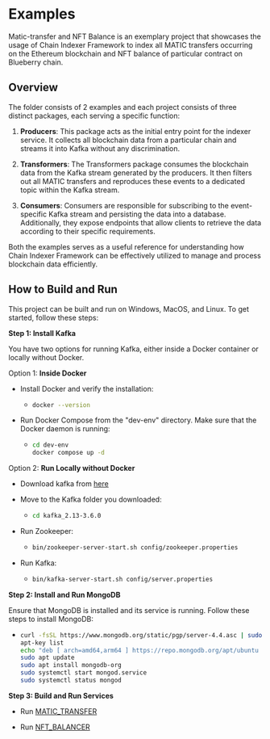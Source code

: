 # Examples

Matic-transfer and NFT Balance is an exemplary project that showcases the usage of Chain Indexer Framework to index all MATIC transfers occurring on the Ethereum blockchain and NFT balance of particular contract on Blueberry chain.

## Overview
The folder consists of 2 examples and each project consists of three distinct packages, each serving a specific function:

1. **Producers**: This package acts as the initial entry point for the indexer service. It collects all blockchain data from a particular chain and streams it into Kafka without any discrimination.

2. **Transformers**: The Transformers package consumes the blockchain data from the Kafka stream generated by the producers. It then filters out all MATIC transfers and reproduces these events to a dedicated topic within the Kafka stream.

3. **Consumers**: Consumers are responsible for subscribing to the event-specific Kafka stream and persisting the data into a database. Additionally, they expose endpoints that allow clients to retrieve the data according to their specific requirements.

Both the examples serves as a useful reference for understanding how Chain Indexer Framework can be effectively utilized to manage and process blockchain data efficiently.


## How to Build and Run

This project can be built and run on Windows, MacOS, and Linux. To get started, follow these steps:

**Step 1: Install Kafka**

You have two options for running Kafka, either inside a Docker container or locally without Docker.

Option 1: **Inside Docker** 
  - Install Docker and verify the installation:
    - ```bash
      docker --version
      ```
  
  - Run Docker Compose from the "dev-env" directory. Make sure that the Docker daemon is running:
    - ```bash
      cd dev-env
      docker compose up -d
      ```

Option 2: **Run Locally without Docker**
  - Download kafka from [here](https://www.apache.org/dyn/closer.cgi?path=/kafka/3.6.0/kafka_2.13-3.6.0.tgz)

  - Move to the Kafka folder you downloaded:
    - ```bash
      cd kafka_2.13-3.6.0
      ```
  
  - Run Zookeeper:
    - ```bash
      bin/zookeeper-server-start.sh config/zookeeper.properties
      ```
  
  - Run Kafka:
    - ```bash
      bin/kafka-server-start.sh config/server.properties
      ```

**Step 2: Install and Run MongoDB**

Ensure that MongoDB is installed and its service is running. Follow these steps to install MongoDB:

  - ```bash
    curl -fsSL https://www.mongodb.org/static/pgp/server-4.4.asc | sudo apt-key add -
    apt-key list
    echo "deb [ arch=amd64,arm64 ] https://repo.mongodb.org/apt/ubuntu focal/mongodb-org/4.4 multiverse" | sudo tee /etc/apt/sources.list.d/mongodb-org-4.4.list
    sudo apt update
    sudo apt install mongodb-org
    sudo systemctl start mongod.service
    sudo systemctl status mongod
    ```

**Step 3: Build and Run Services**
 
- Run [MATIC_TRANSFER](./matic_transfer/README.md)

- Run [NFT_BALANCER](./nft_balancer/README.md)
  